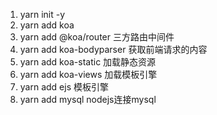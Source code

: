 1. yarn init -y
2. yarn add koa
3. yarn add @koa/router 三方路由中间件
4. yarn add koa-bodyparser 获取前端请求的内容
5. yarn add koa-static 加载静态资源
6. yarn add koa-views 加载模板引擎
7. yarn add ejs 模板引擎
8. yarn add mysql nodejs连接mysql